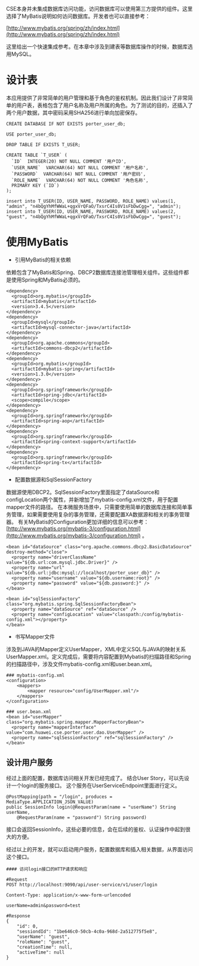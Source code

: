CSE本身并未集成数据库访问功能，访问数据库可以使用第三方提供的组件。这里选择了MyBatis说明如何访问数据库。开发者也可以直接参考：

[http://www.mybatis.org/spring/zh/index.html](http://www.mybatis.org/spring/zh/index.html)

这里给出一个快速集成参考。在本章中涉及到建表等数据库操作的时候，数据库选用MySQL。

# 设计表

本应用提供了非常简单的用户管理和基于角色的鉴权机制。因此我们设计了非常简单的用户表，表格包含了用户名称及用户所属的角色。为了测试的目的，还插入了两个用户数据，其中密码采用SHA256进行单向加密保存。

    CREATE DATABASE IF NOT EXISTS porter_user_db;

    USE porter_user_db;

    DROP TABLE IF EXISTS T_USER;

    CREATE TABLE `T_USER` (
      `ID`  INTEGER(20) NOT NULL COMMENT '用户ID',
      `USER_NAME`  VARCHAR(64) NOT NULL COMMENT '用户名称',
      `PASSWORD`  VARCHAR(64) NOT NULL COMMENT '用户密码',
      `ROLE_NAME`  VARCHAR(64) NOT NULL COMMENT '角色名称',
      PRIMARY KEY (`ID`)
    );

    insert into T_USER(ID, USER_NAME, PASSWORD, ROLE_NAME) values(1, "admin", "n4bQgYhMfWWaL+qgxVrQFaO/TxsrC4Is0V1sFbDwCgg=", "admin");
    insert into T_USER(ID, USER_NAME, PASSWORD, ROLE_NAME) values(2, "guest", "n4bQgYhMfWWaL+qgxVrQFaO/TxsrC4Is0V1sFbDwCgg=", "guest");

# 使用MyBatis

* 引用MyBatis的相关依赖

依赖包含了MyBatis和Spring、DBCP2数据库连接池管理相关组件。这些组件都是使用Spring和MyBatis必须的。

```
<dependency>
  <groupId>org.mybatis</groupId>
  <artifactId>mybatis</artifactId>
  <version>3.4.5</version>
</dependency>
<dependency>
  <groupId>mysql</groupId>
  <artifactId>mysql-connector-java</artifactId>
</dependency>
<dependency>
  <groupId>org.apache.commons</groupId>
  <artifactId>commons-dbcp2</artifactId>
</dependency>
<dependency>
  <groupId>org.mybatis</groupId>
  <artifactId>mybatis-spring</artifactId>
  <version>1.3.0</version>
</dependency>
<dependency>
  <groupId>org.springframework</groupId>
  <artifactId>spring-jdbc</artifactId>
  <scope>compile</scope>
</dependency>
<dependency>
  <groupId>org.springframework</groupId>
  <artifactId>spring-aop</artifactId>
</dependency>
<dependency>
  <groupId>org.springframework</groupId>
  <artifactId>spring-context-support</artifactId>
</dependency>
<dependency>
  <groupId>org.springframework</groupId>
  <artifactId>spring-tx</artifactId>
</dependency>
```

* 配置数据源和SqlSessionFactory

数据源使用DBCP2。SqlSessionFactory里面指定了dataSource和configLocation两个属性，并新增加了mybatis-config.xml文件，用于配置mapper文件的路径。 在本微服务场景中，只需要使用简单的数据库连接和简单事务管理，如果需要使用复杂的事务管理，还需要配置XA数据源和相关的事务管理器。 有关MyBatis的Configuration更加详细的信息可以参考：[http://www.mybatis.org/mybatis-3/configuration.html](http://www.mybatis.org/mybatis-3/configuration.html) 。

```
<bean id="dataSource" class="org.apache.commons.dbcp2.BasicDataSource" destroy-method="close">
  <property name="driverClassName" value="${db.url:com.mysql.jdbc.Driver}" />
  <property name="url" value="${db.url:jdbc:mysql://localhost/porter_user_db}" />
  <property name="username" value="${db.username:root}" />
  <property name="password" value="${db.password:}" />
</bean>

<bean id="sqlSessionFactory" class="org.mybatis.spring.SqlSessionFactoryBean">
  <property name="dataSource" ref="dataSource" />
  <property name="configLocation" value="classpath:/config/mybatis-config.xml"></property>
</bean>
```

* 书写Mapper文件

涉及到JAVA的Mapper定义UserMapper，XML中定义SQL与JAVA的映射关系UserMapper.xml。定义完成后，需要将内容配置到Mybatis的扫描路径和Spring的扫描路径中，涉及文件mybatis-config.xml和user.bean.xml。

```
### mybatis-config.xml
<configuration>
    <mappers>
        <mapper resource="config/UserMapper.xml"/>
    </mappers>
</configuration>

### user.bean.xml
<bean id="userMapper" class="org.mybatis.spring.mapper.MapperFactoryBean">
  <property name="mapperInterface" value="com.huawei.cse.porter.user.dao.UserMapper" />
  <property name="sqlSessionFactory" ref="sqlSessionFactory" />
</bean>
```

## 设计用户服务

经过上面的配置，数据库访问相关开发已经完成了。 结合User Story，可以先设计一个login的服务接口。 这个服务在UserServiceEndpoint里面进行定义。

```
@PostMapping(path = "/login", produces = MediaType.APPLICATION_JSON_VALUE)
public SessionInfo login(@RequestParam(name = "userName") String userName, 
    @RequestParam(name = "password") String password)
```

接口会返回SessionInfo，这些必要的信息，会在后续的鉴权、认证操作中起到很大的方便。

经过以上的开发，就可以启动用户服务，配置数据库和插入相关数据，从界面访问这个接口。

```
#### 访问login接口的HTTP请求和响应

#Request
POST http://localhost:9090/api/user-service/v1/user/login

Content-Type: application/x-www-form-urlencoded

userName=admin&password=test

#Response
{
    "id": 0,
    "sessiondId": "1be646c0-50cb-4c0a-968d-2a512775f5e8",
    "userName": "guest",
    "roleName": "guest",
    "creationTime": null,
    "activeTime": null
}
```



